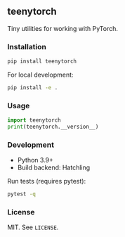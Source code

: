 ## teenytorch

Tiny utilities for working with PyTorch.

### Installation

```bash
pip install teenytorch
```

For local development:

```bash
pip install -e .
```

### Usage

```python
import teenytorch
print(teenytorch.__version__)
```

### Development

- Python 3.9+
- Build backend: Hatchling

Run tests (requires pytest):

```bash
pytest -q
```

### License

MIT. See `LICENSE`.

